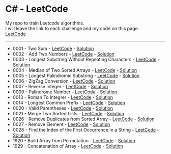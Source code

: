 # C# - LeetCode

My repo to train Leetcode algorithms.<br/>
I will leave the link to each challenge and my code on this page.<br/>
[LeetCode](https://leetcode.com/problemset)

---

- 0001 - Two Sum                                            - [LeetCode](https://leetcode.com/problems/two-sum/) - [Solution](https://github.com/Robert1802/LeetCode-CSharp/blob/master/Projects/0001_TwoSum/Program.cs)
- 0002 - Add Two Numbers                                    - [LeetCode](https://leetcode.com/problems/add-two-numbers/) - [Solution](https://github.com/Robert1802/LeetCode-CSharp/blob/master/Projects/0002_AddTwoNumbers/Program.cs)
- 0003 - Longest Substring Without Repeating Characters     - [LeetCode](https://leetcode.com/problems/longest-substring-without-repeating-characters/) - [Solution](https://github.com/Robert1802/LeetCode-CSharp/blob/master/Projects/0003_LongestSubstring/Program.cs)
- 0004 - Median of Two Sorted Arrays                        - [LeetCode](https://leetcode.com/problems/median-of-two-sorted-arrays/) - [Solution](https://github.com/Robert1802/LeetCode-CSharp/blob/master/Projects/0004_MedianOfTwoSortedArrays/Program.cs)
- 0005 - Longest Palindromic Substring                      - [LeetCode](https://leetcode.com/problems/longest-palindromic-substring/description/) - [Solution](https://github.com/Robert1802/LeetCode-CSharp/blob/master/Projects/0005_LongestPalindromicSubstring/Program.cs)
- 0006 - ZigZag Conversion                                  - [LeetCode](https://leetcode.com/problems/zigzag-conversion/) - [Solution](https://github.com/Robert1802/LeetCode-CSharp/blob/master/Projects/0006_ZigzagConversion/Program.cs)
- 0007 - Reverse Integer                                    - [LeetCode](https://leetcode.com/problems/reverse-integer) - [Solution](https://github.com/Robert1802/LeetCode-CSharp/blob/master/Projects/0007_ReverseInteger/Program.cs)
- 0009 - Palindrome Number                                  - [LeetCode](https://leetcode.com/problems/palindrome-number/) - [Solution](https://github.com/Robert1802/LeetCode-CSharp/blob/master/Projects/0009_PalindromeNumber/Program.cs)
- 0013 - Roman To Integrer                                  - [LeetCode](https://leetcode.com/problems/roman-to-integer/) - [Solution](https://github.com/Robert1802/LeetCode-CSharp/blob/master/Projects/0013_RomanToInt/Program.cs)
- 0014 - Longest Common Prefix                              - [LeetCode](https://leetcode.com/problems/longest-common-prefix/) - [Solution](https://github.com/Robert1802/LeetCode-CSharp/blob/master/Projects/0014_LongestCommonPrefix/Program.cs)
- 0020 - Valid Parentheses                                  - [LeetCode](https://leetcode.com/problems/valid-parentheses/) - [Solution](https://github.com/Robert1802/LeetCode-CSharp/blob/master/Projects/0020_ValidParentheses/Program.cs)
- 0021 - Merge Two Sorted Lists                             - [LeetCode](https://leetcode.com/problems/merge-two-sorted-lists/) - [Solution](https://github.com/Robert1802/LeetCode-CSharp/blob/master/Projects/0021_MergeTwoSortedLists/Program.cs)
- 0026 - Remove Duplicates from Sorted Array                - [LeetCode](https://leetcode.com/problems/remove-duplicates-from-sorted-array/) - [Solution](https://github.com/Robert1802/LeetCode-CSharp/blob/master/Projects/0026_RemoveDuplicatesFromSortedArray/Program.cs)
- 0027 - Remove Element                                     - [LeetCode](https://leetcode.com/problems/remove-element/) - [Solution](https://github.com/Robert1802/LeetCode-CSharp/blob/master/Projects/0027_RemoveElement/Program.cs)
- 0028 - Find the Index of the First Occurrence in a String - [LeetCode](https://leetcode.com/problems/find-the-index-of-the-first-occurrence-in-a-string/) - [Solution](https://github.com/Robert1802/LeetCode-CSharp/blob/master/Projects/0028_StringIndex/Program.cs)
- 1920 - Build Array from Permutation                       - [LeetCode](https://leetcode.com/problems/build-array-from-permutation/) - [Solution](https://github.com/Robert1802/LeetCode-CSharp/blob/master/Projects/1920_BuildArrayFromPermutation/Program.cs)
- 1929 - Concatenation of Array                             - [LeetCode](https://leetcode.com/problems/concatenation-of-array/) - [Solution](https://github.com/Robert1802/LeetCode-CSharp/blob/master/Projects/1929_ConcatenationOfArray/Program.cs)